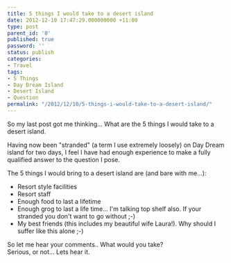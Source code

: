 ```yaml
---
title: 5 things I would take to a desert island
date: 2012-12-10 17:47:29.000000000 +11:00
type: post
parent_id: '0'
published: true
password: ''
status: publish
categories:
- Travel
tags:
- 5 Things
- Day Dream Island
- Desert Island
- Question
permalink: "/2012/12/10/5-things-i-would-take-to-a-desert-island/"
---
```

So my last post got me thinking... What are the 5 things I would take to a desert island.

Having now been "stranded" (a term I use extremely loosely) on Day Dream island for two days, I feel I have had enough experience to make a fully qualified answer to the question I pose.

The 5 things I would bring to a desert island are (and bare with me...):

- Resort style facilities
- Resort staff
- Enough food to last a lifetime
- Enough grog to last a life time... I'm talking top shelf also. If your stranded you don't want to go without ;-)
- My best friends (this includes my beautiful wife Laura!). Why should I suffer like this alone ;-)

So let me hear your comments.. What would you take?  
Serious, or not... Lets hear it.

